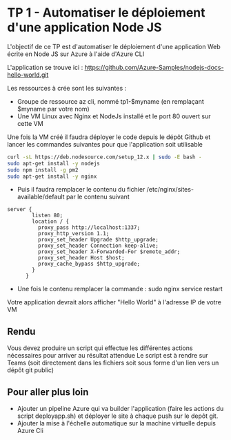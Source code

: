 # TP 1 - Automatiser le déploiement d'une application Node JS

L'objectif de ce TP est d'automatiser le déploiement d'une application Web écrite en Node JS sur Azure à l'aide d'Azure CLI

L'application se trouve ici :   https://github.com/Azure-Samples/nodejs-docs-hello-world.git

Les ressources à crée sont les suivantes :
* Groupe de ressource az cli, nommé tp1-$myname (en remplaçant $myname par votre nom)
* Une VM Linux avec Nginx et NodeJs installé et le port 80 ouvert sur cette VM

Une fois la VM créé il faudra déployer le code depuis le dépôt Github et lancer les commandes suivantes pour que l'application soit utilisable
```bash
curl -sL https://deb.nodesource.com/setup_12.x | sudo -E bash -
sudo apt-get install -y nodejs
sudo npm install -g pm2
sudo apt-get install -y nginx
```

* Puis il faudra remplacer le contenu du fichier /etc/nginx/sites-available/default par le contenu suivant 
```
server {
        listen 80;
        location / {
          proxy_pass http://localhost:1337;
          proxy_http_version 1.1;
          proxy_set_header Upgrade $http_upgrade;
          proxy_set_header Connection keep-alive;
          proxy_set_header X-Forwarded-For $remote_addr;
          proxy_set_header Host $host;
          proxy_cache_bypass $http_upgrade;
        }
      }
```
* Une fois le contenu remplacer la commande : sudo nginx service restart

Votre application devrait alors afficher "Hello World" à l'adresse IP de votre VM


## Rendu

Vous devez produire un script qui effectue les différentes actions nécessaires pour arriver au résultat attendue 
Le script est à rendre sur Teams (soit directement dans les fichiers soit sous forme d'un lien vers un dépôt git public)

## Pour aller plus loin 

* Ajouter un pipeline Azure qui va builder l'application (faire les actions du script deployapp.sh) et déployer le site à chaque push sur le depôt git.
* Ajouter la mise à l'échelle automatique sur la machine virtuelle depuis Azure Cli
